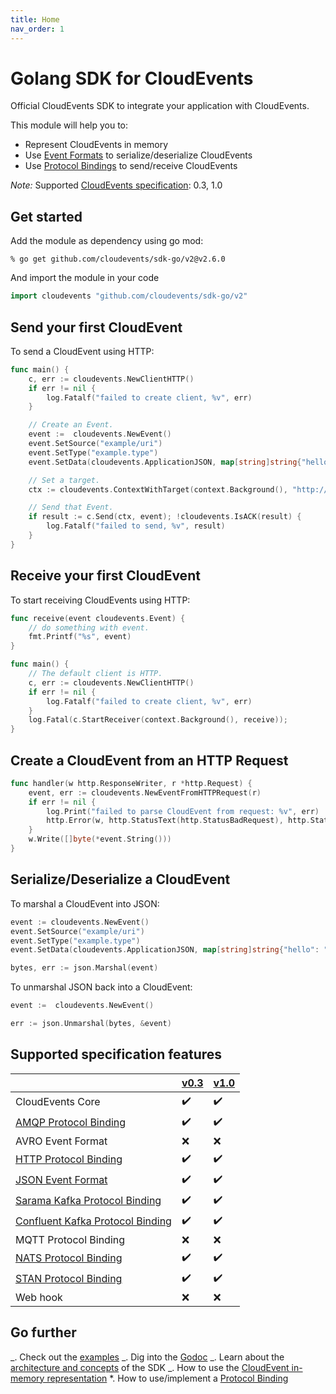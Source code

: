```yaml
---
title: Home
nav_order: 1
---
```


# Golang SDK for CloudEvents

Official CloudEvents SDK to integrate your application with CloudEvents.

This module will help you to:

- Represent CloudEvents in memory
- Use
  [Event Formats](https://github.com/cloudevents/spec/blob/v1.0/spec.md#event-format)
  to serialize/deserialize CloudEvents
- Use
  [Protocol Bindings](https://github.com/cloudevents/spec/blob/v1.0/spec.md#protocol-binding)
  to send/receive CloudEvents

_Note:_ Supported
[CloudEvents specification](https://github.com/cloudevents/spec): 0.3, 1.0

## Get started

Add the module as dependency using go mod:

```
% go get github.com/cloudevents/sdk-go/v2@v2.6.0
```

And import the module in your code

```go
import cloudevents "github.com/cloudevents/sdk-go/v2"
```

## Send your first CloudEvent

To send a CloudEvent using HTTP:

```go
func main() {
	c, err := cloudevents.NewClientHTTP()
	if err != nil {
		log.Fatalf("failed to create client, %v", err)
	}

	// Create an Event.
	event :=  cloudevents.NewEvent()
	event.SetSource("example/uri")
	event.SetType("example.type")
	event.SetData(cloudevents.ApplicationJSON, map[string]string{"hello": "world"})

	// Set a target.
	ctx := cloudevents.ContextWithTarget(context.Background(), "http://localhost:8080/")

	// Send that Event.
	if result := c.Send(ctx, event); !cloudevents.IsACK(result) {
		log.Fatalf("failed to send, %v", result)
	}
}
```

## Receive your first CloudEvent

To start receiving CloudEvents using HTTP:

```go
func receive(event cloudevents.Event) {
	// do something with event.
    fmt.Printf("%s", event)
}

func main() {
	// The default client is HTTP.
	c, err := cloudevents.NewClientHTTP()
	if err != nil {
		log.Fatalf("failed to create client, %v", err)
	}
	log.Fatal(c.StartReceiver(context.Background(), receive));
}
```

## Create a CloudEvent from an HTTP Request

```go
func handler(w http.ResponseWriter, r *http.Request) {
	event, err := cloudevents.NewEventFromHTTPRequest(r)
	if err != nil {
		log.Print("failed to parse CloudEvent from request: %v", err)
		http.Error(w, http.StatusText(http.StatusBadRequest), http.StatusBadRequest)
	}
	w.Write([]byte(*event.String()))
}
```

## Serialize/Deserialize a CloudEvent

To marshal a CloudEvent into JSON:

```go
event := cloudevents.NewEvent()
event.SetSource("example/uri")
event.SetType("example.type")
event.SetData(cloudevents.ApplicationJSON, map[string]string{"hello": "world"})

bytes, err := json.Marshal(event)
```

To unmarshal JSON back into a CloudEvent:

```go
event :=  cloudevents.NewEvent()

err := json.Unmarshal(bytes, &event)
```

## Supported specification features

|                                                                                         | [v0.3](https://github.com/cloudevents/spec/tree/v0.3) | [v1.0](https://github.com/cloudevents/spec/tree/v1.0) |
| --------------------------------------------------------------------------------------- | ----------------------------------------------------- | ----------------------------------------------------- |
| CloudEvents Core                                                                        | :heavy_check_mark:                                    | :heavy_check_mark:                                    |
| [AMQP Protocol Binding](https://github.com/cloudevents/sdk-go/tree/main/samples/amqp)   | :heavy_check_mark:                                    | :heavy_check_mark:                                    |
| AVRO Event Format                                                                       | :x:                                                   | :x:                                                   |
| [HTTP Protocol Binding](https://github.com/cloudevents/sdk-go/tree/main/samples/http)   | :heavy_check_mark:                                    | :heavy_check_mark:                                    |
| [JSON Event Format](event_data_structure.md#marshalunmarshal-event-to-json)             | :heavy_check_mark:                                    | :heavy_check_mark:                                    |
| [Sarama Kafka Protocol Binding](https://github.com/cloudevents/sdk-go/tree/main/samples/kafka) | :heavy_check_mark:                                    | :heavy_check_mark:                                    |
| [Confluent Kafka Protocol Binding](https://github.com/cloudevents/sdk-go/tree/main/samples/kafka_confluent) | :heavy_check_mark:                                    | :heavy_check_mark:                                    |
| MQTT Protocol Binding                                                                   | :x:                                                   | :x:                                                   |
| [NATS Protocol Binding](https://github.com/cloudevents/sdk-go/tree/main/samples/nats)   | :heavy_check_mark:                                    | :heavy_check_mark:                                    |
| [STAN Protocol Binding](https://github.com/cloudevents/sdk-go/tree/main/samples/stan)   | :heavy_check_mark:                                    | :heavy_check_mark:                                    |
| Web hook                                                                                | :x:                                                   | :x:                                                   |

## Go further

_. Check out the
[examples](https://github.com/cloudevents/sdk-go/tree/main/samples) _. Dig into
the [Godoc](https://godoc.org/github.com/cloudevents/sdk-go/v2) _. Learn about
the [architecture and concepts](concepts.md) of the SDK _. How to use the
[CloudEvent in-memory representation](event_data_structure.md) \*. How to
use/implement a [Protocol Binding](protocol_implementations.md)
